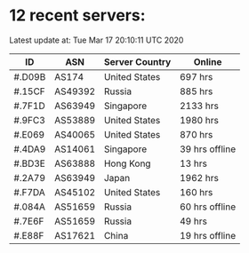 # 12 recent servers:

Latest update at: Tue Mar 17 20:10:11 UTC 2020

| ID | ASN | Server Country | Online |
| -- | --- | -------------- | ------ |
| #.D09B | AS174 | United States | 697 hrs |
| #.15CF | AS49392 | Russia | 885 hrs |
| #.7F1D | AS63949 | Singapore | 2133 hrs |
| #.9FC3 | AS53889 | United States | 1980 hrs |
| #.E069 | AS40065 | United States | 870 hrs |
| #.4DA9 | AS14061 | Singapore | 39 hrs offline |
| #.BD3E | AS63888 | Hong Kong | 13 hrs |
| #.2A79 | AS63949 | Japan | 1962 hrs |
| #.F7DA | AS45102 | United States | 160 hrs |
| #.084A | AS51659 | Russia | 60 hrs offline |
| #.7E6F | AS51659 | Russia | 49 hrs |
| #.E88F | AS17621 | China | 19 hrs offline |

